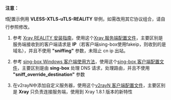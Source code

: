 **注意：**

:exclamation:配置示例用 **VLESS-XTLS-uTLS-REALITY** 举例，如需改用其它协议组合，请自行参照修改。

1. 参考 [Xray REALITY 安装指南](https://github.com/chika0801/Xray-install/blob/main/REALITY.md)，使用这个[Xray 服务端配置文件](https://github.com/chika0801/Xray-install/blob/main/Tun/Xray_server_config.json)，主要区别是服务端接收到的客户端请求是 **IP**（若客户端sing-box使用fakeip，则收到的是域名），并且不使用 **"sniffing"** 参数，未阻止 cn ip 出站。

2. 参考 [sing-box Windows 客户端使用方法](https://github.com/chika0801/sing-box-examples/tree/main/Tun)，使用这个[sing-box 客户端配置文件](https://github.com/chika0801/Xray-examples/blob/main/Tun/sing-box_client_config.json)，主要区别是由 **sing-box** 处理 DNS 请求，处理路由，并且不使用 **"sniff_override_destination"** 参数

3. 在v2rayN中添加自定义服务器，使用这个[v2rayN 客户端配置文件](https://github.com/chika0801/Xray-examples/blob/main/Tun/v2rayN_client_config.json)，主要区别是 **Xray** 只负责连接服务端，使用到 Xray 1.8.1 版本的新特性
